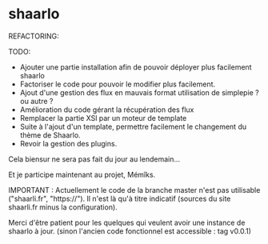 shaarlo
=======

REFACTORING:

TODO:
   * Ajouter une partie installation afin de pouvoir déployer plus facilement shaarlo
   * Factoriser le code pour pouvoir le modifier plus facilement.
   * Ajout d'une gestion des flux en mauvais format utilisation de simplepie ? ou autre ?
   * Amélioration du code gérant la récupération des flux
   * Remplacer la partie XSl par un moteur de template
   * Suite à l'ajout d'un template, permettre facilement le changement du thème de Shaarlo.
   * Revoir la gestion des plugins.

Cela biensur ne sera pas fait du jour au lendemain...

Et je participe maintenant au projet,
Mémîks.

IMPORTANT :
Actuellement le code de la branche master n'est pas utilisable ("shaarli.fr", "https://").
Il n'est là qu'à titre indicatif (sources du site shaarli.fr minus la configuration).

Merci d'être patient pour les quelques qui veulent avoir une instance de shaarlo à jour. (sinon l'ancien code fonctionnel est accessible : tag v0.0.1)
